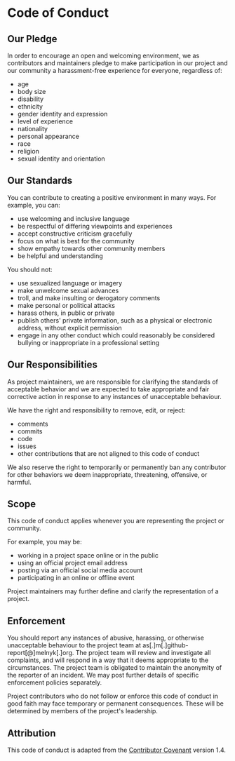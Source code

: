 # Code of Conduct

## Our Pledge

In order to encourage an open and welcoming environment, we as contributors and maintainers pledge
to make participation in our project and our community a harassment-free experience for everyone,
regardless of:
 * age
 * body size
 * disability
 * ethnicity
 * gender identity and expression
 * level of experience
 * nationality
 * personal appearance
 * race
 * religion
 * sexual identity and orientation

## Our Standards

You can contribute to creating a positive environment in many ways. For example, you can:
 * use welcoming and inclusive language
 * be respectful of differing viewpoints and experiences
 * accept constructive criticism gracefully
 * focus on what is best for the community
 * show empathy towards other community members
 * be helpful and understanding

You should not:
 * use sexualized language or imagery
 * make unwelcome sexual advances
 * troll, and make insulting or derogatory comments
 * make personal or political attacks
 * harass others, in public or private
 * publish others' private information, such as a physical or electronic address, without explicit permission
 * engage in any other conduct which could reasonably be considered bullying or inappropriate in a professional setting

## Our Responsibilities

As project maintainers, we are responsible for clarifying the standards of acceptable
behavior and we are expected to take appropriate and fair corrective action in response
to any instances of unacceptable behaviour.

We have the right and responsibility to remove, edit, or reject:
 * comments
 * commits
 * code
 * issues
 * other contributions that are not aligned to this code of conduct

We also reserve the right to temporarily or permanently ban any contributor for other
behaviors we deem inappropriate, threatening, offensive, or harmful.

## Scope

This code of conduct applies whenever you are representing the project or community.

For example, you may be:
 * working in a project space online or in the public
 * using an official project email address
 * posting via an official social media account
 * participating in an online or offline event

Project maintainers may further define and clarify the representation of a project.

## Enforcement

You should report any instances of abusive, harassing, or otherwise unacceptable
behaviour to the project team at as[.]m[.]github-report[@]melnyk[.]org. The project team will
review and investigate all complaints, and will respond in a way that it deems appropriate
to the circumstances. The project team is obligated to maintain the anonymity of the reporter
of an incident. We may post further details of specific enforcement policies separately.

Project contributors who do not follow or enforce this code of conduct in good faith may
face temporary or permanent consequences. These will be determined by members of the
project's leadership.

## Attribution

This code of conduct is adapted from the [Contributor Covenant](http://contributor-covenant.org)
version 1.4.
